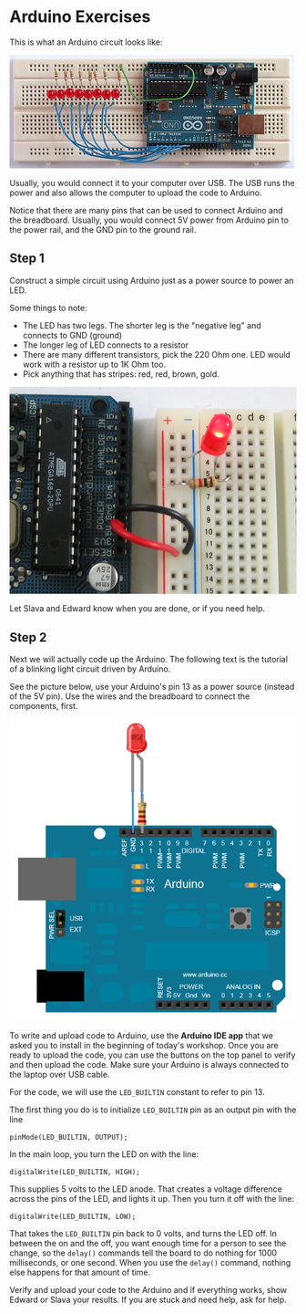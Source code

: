 # Arduino Exercises

This is what an Arduino circuit looks like:

![](./images/knight-rider-breadboard-circuit.jpg)

Usually, you would connect it to your computer over USB. The USB runs the power and also allows the computer to upload the code to Arduino.

Notice that there are many pins that can be used to connect Arduino and the breadboard. Usually, you would connect 5V power from Arduino pin to the power rail, and the GND pin to the ground rail.

## Step 1

Construct a simple circuit using Arduino just as a power source to power an LED.

Some things to note:

- The LED has two legs. The shorter leg is the "negative leg" and connects to GND (ground)
- The longer leg of LED connects to a resistor
- There are many different transistors, pick the 220 Ohm one. LED would work with a resistor up to 1K Ohm too.
- Pick anything that has stripes: red, red, brown, gold.

![](./images/poweredled.jpg)

Let Slava and Edward know when you are done, or if you need help.

## Step 2

Next we will actually code up the Arduino. The following text is the tutorial of a blinking light circuit driven by Arduino.

See the picture below, use your Arduino's pin 13 as a power source (instead of the 5V pin). Use the wires and the breadboard to connect the components, first.

![](./images/ExampleCircuit_bb.png)

To write and upload code to Arduino, use the __Arduino IDE app__ that we asked you to install in the beginning of today's workshop. Once you are ready to upload the code, you can use the buttons on the top panel to verify and then upload the code. Make sure your Arduino is always connected to the laptop over USB cable.

For the code, we will use the `LED_BUILTIN` constant to refer to pin 13.

The first thing you do is to initialize `LED_BUILTIN` pin as an output pin with the line

```
pinMode(LED_BUILTIN, OUTPUT);
```

In the main loop, you turn the LED on with the line:

```
digitalWrite(LED_BUILTIN, HIGH);
```

This supplies 5 volts to the LED anode. That creates a voltage difference across the pins of the LED, and lights it up. Then you turn it off with the line:

```
digitalWrite(LED_BUILTIN, LOW);
```

That takes the `LED_BUILTIN` pin back to 0 volts, and turns the LED off. In between the on and the off, you want enough time for a person to see the change, so the `delay()` commands tell the board to do nothing for 1000 milliseconds, or one second. When you use the `delay()` command, nothing else happens for that amount of time.

Verify and upload your code to the Arduino and if everything works, show Edward or Slava your results. If you are stuck and need help, ask for help.

